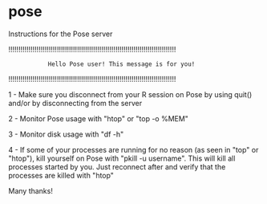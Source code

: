 # pose
Instructions for the Pose server

!!!!!!!!!!!!!!!!!!!!!!!!!!!!!!!!!!!!!!!!!!!!!!!!!!!!!!!!!!!!!!!!!!!!!!!!!!!!!!!!!!!

               Hello Pose user! This message is for you!

!!!!!!!!!!!!!!!!!!!!!!!!!!!!!!!!!!!!!!!!!!!!!!!!!!!!!!!!!!!!!!!!!!!!!!!!!!!!!!!!!!!


   1 - Make sure you disconnect from your R session on Pose by using quit() and/or by disconnecting from the server


   2 - Monitor Pose usage with "htop" or "top -o %MEM"


   3 - Monitor disk usage with "df -h"


   4 - If some of your processes are running for no reason (as seen in "top" or "htop"), kill yourself on Pose with "pkill -u username". This will kill all processes started by you. Just reconnect after and verify that the processes are killed with "htop"


   Many thanks!
